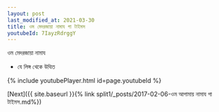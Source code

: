 ```yaml
---
layout: post
last_modified_at: 2021-03-30
title: ওম মেদরজায়া নামায গা টাইমস
youtubeId: 7IayzRdrggY
---
```

 
 
 ওম মেদরজায়া নামায  
 
 -  যে লিঙ্গ থেকে উত্থিত 
 
  
 
  
 
 
 
 
 
 


{% include youtubePlayer.html id=page.youtubeId %}
 
[Next]({{ site.baseurl }}{% link  split1/_posts/2017-02-06-ওম আগামায় নামায গা টাইমস.md%})
 

